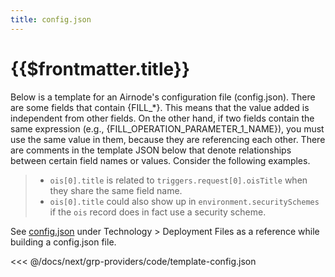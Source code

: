 ```yaml
---
title: config.json
---
```


# {{$frontmatter.title}}

Below is a template for an Airnode's configuration file (config.json). There are some fields that contain {FILL_*}. This means that the value added is independent from other fields. On the other hand, if two fields contain the same expression (e.g., {FILL_OPERATION_PARAMETER_1_NAME}), you must use the same value in them, because they are referencing each other. There are comments in the template JSON below that denote relationships between certain field names or values. Consider the following examples.

> - `ois[0].title` is related to `triggers.request[0].oisTitle` when they share the same field name. 
> - `ois[0].title` could also show up in `environment.securitySchemes` if the `ois` record does in fact use a security scheme.

See [config.json](../../../technology/deployment-files/config-json.md) under Technology > Deployment Files as a reference while building a config.json file.

<<< @/docs/next/grp-providers/code/template-config.json

